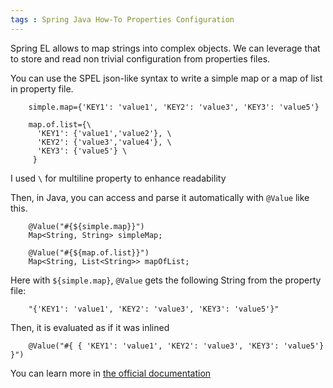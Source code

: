 ```yaml
---
tags : Spring Java How-To Properties Configuration
---
```

Spring EL allows to map strings into complex objects. We can leverage that to store and read non trivial configuration from properties files.

You can use the SPEL json-like syntax to write a simple map or a map of list in property file.
```
    simple.map={'KEY1': 'value1', 'KEY2': 'value3', 'KEY3': 'value5'}
    
    map.of.list={\
      'KEY1': {'value1','value2'}, \
      'KEY2': {'value3','value4'}, \
      'KEY3': {'value5'} \
     }
```

I used `\` for multiline property to enhance readability

Then, in Java, you can access and parse it automatically with `@Value` like this.
```
    @Value("#{${simple.map}}")
    Map<String, String> simpleMap;
    
    @Value("#{${map.of.list}}")
    Map<String, List<String>> mapOfList;
```

Here with `${simple.map}`, `@Value` gets the following String from the property file:

```
    "{'KEY1': 'value1', 'KEY2': 'value3', 'KEY3': 'value5'}"
```

Then, it is evaluated as if it was inlined 

```
    @Value("#{ { 'KEY1': 'value1', 'KEY2': 'value3', 'KEY3': 'value5'} }")
```

You can learn more in [the official documentation](https://docs.spring.io/spring/docs/4.3.10.RELEASE/spring-framework-reference/html/expressions.html#expressions-inline-lists)
